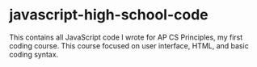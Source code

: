 # javascript-high-school-code
This contains all JavaScript code I wrote for AP CS Principles, my first coding course. This course focused on user interface, HTML, and basic coding syntax.
